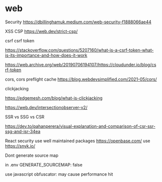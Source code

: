 # web

Security
https://dbillinghamuk.medium.com/web-security-f1888066ae44


XSS
CSP
https://web.dev/strict-csp/


csrf
csrf token

https://stackoverflow.com/questions/5207160/what-is-a-csrf-token-what-is-its-importance-and-how-does-it-work

https://web.archive.org/web/20190706194107/https://cloudunder.io/blog/csrf-token


cors, cors preflight cache
https://blog.webdevsimplified.com/2021-05/cors/


clickjacking

https://edgemesh.com/blog/what-is-clickjacking

https://web.dev/intersectionobserver-v2/

SSR vs SSG vs CSR

https://dev.to/pahanperera/visual-explanation-and-comparison-of-csr-ssr-ssg-and-isr-34ea

React security
use well maintained packages
https://openbase.com/
use https://snyk.io/

Dont generate source map

in .env GENERATE_SOURCEMAP: false

use javascript obfuscator: may cause performance hit


